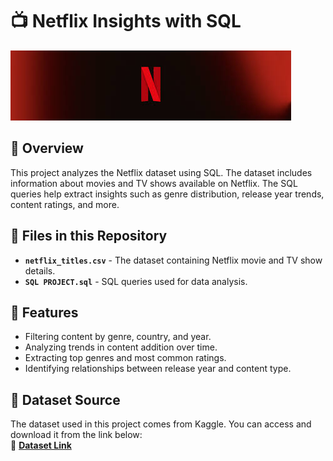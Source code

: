 # 📺 Netflix Insights with SQL 
![Netflix Project Banner](https://github.com/saipradeep16/Netflix_Project_SQL/blob/main/netflix%20logo.jpg)
## 📌 Overview  
This project analyzes the Netflix dataset using SQL. The dataset includes information about movies and TV shows available on Netflix. The SQL queries help extract insights such as genre distribution, release year trends, content ratings, and more.  

## 📂 Files in this Repository  
- **`netflix_titles.csv`** - The dataset containing Netflix movie and TV show details.  
- **`SQL PROJECT.sql`** - SQL queries used for data analysis.  

## 🚀 Features  
- Filtering content by genre, country, and year.  
- Analyzing trends in content addition over time.  
- Extracting top genres and most common ratings.  
- Identifying relationships between release year and content type.  

## 📜 Dataset Source  
The dataset used in this project comes from Kaggle. You can access and download it from the link below:  
🔗 **[Dataset Link](https://www.kaggle.com/datasets/shivamb/netflix-shows?resource=download)**  





